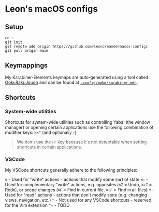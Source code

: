 # Leon's macOS configs

## Setup

```shell
cd ~
git init
git remote add origin https://github.com/leondreamed/macos-configs
git pull origin main
```

## Keymappings

My Karabiner-Elements keymaps are auto-generated using a tool called [GokuRakuJoudo](https://github.com/yqrashawn/GokuRakuJoudo) and can be found at [`.config/goku/karabiner.edn`](./.config/goku/karabiner.edn).

## Shortcuts

### System-wide utilities

Shortcuts for system-wide utilities such as controlling Yabai (the window manager) or opening certain applications use the following combination of modifier keys: `⌘⌥^` (and optionally `⇧`)

> We don't use the `Fn` key because it's not detectable when setting shortcuts in certain applications.

### VSCode

My VSCode shortcuts generally adhere to the following principles:

`⌘` - Used for "write" actions - actions that modify some sort of state
`⌘⇧` - Used for complementary "write" actions, e.g. opposites (`⌘Z` = Undo, `⌘⇧Z` = Redo), or scope changes (`⌘F` = Find in current file, `⌘⇧F` = Find in all files)
`⌥` - Used for "read" actions - actions that don't modify state (e.g. changing views, navigation, etc.)
`^` - Not used for any VSCode shortcuts - reserved for the Vim extension
`^⇧` - TODO

